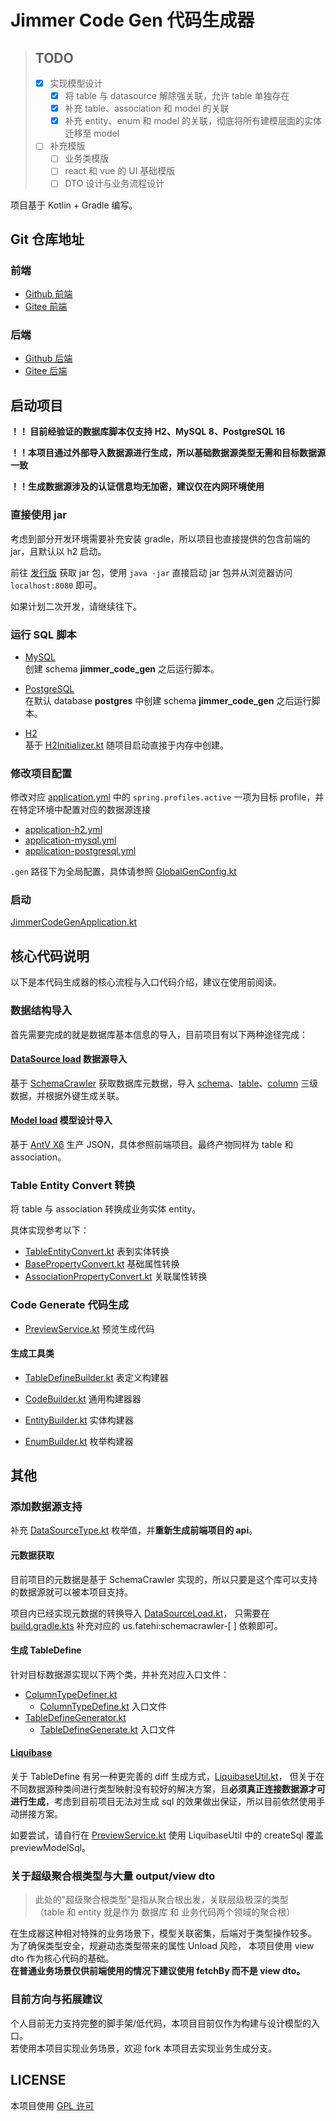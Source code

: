 # Jimmer Code Gen 代码生成器

> ## TODO
> 
> - [x] 实现模型设计
>   - [x] 将 table 与 datasource 解除强关联，允许 table 单独存在
>   - [x] 补充 table、association 和 model 的关联
>   - [x] 补充 entity、enum 和 model 的关联，彻底将所有建模层面的实体迁移至 model 
> - [ ] 补充模版
>   - [ ] 业务类模版
>   - [ ] react 和 vue 的 UI 基础模版
>   - [ ] DTO 设计与业务流程设计

项目基于 Kotlin + Gradle 编写。

## Git 仓库地址

### 前端
- [Github 前端](https://github.com/pot-mot/jimmer-code-gen-vue3)
- [Gitee 前端](https://gitee.com/run-around---whats-wrong/jimmer-code-gen-vue3)

### 后端
- [Github 后端](https://github.com/pot-mot/jimmer-code-gen-kotlin)
- [Gitee 后端](https://gitee.com/run-around---whats-wrong/jimmer-code-gen-kotlin)

## 启动项目

**！！ 目前经验证的数据库脚本仅支持 H2、MySQL 8、PostgreSQL 16**

**！！本项目通过外部导入数据源进行生成，所以基础数据源类型无需和目标数据源一致**

**！！生成数据源涉及的认证信息均无加密，建议仅在内网环境使用**

### 直接使用 jar

考虑到部分开发环境需要补充安装 gradle，所以项目也直接提供的包含前端的 jar，且默认以 h2 启动。

前往 [发行版](https://github.com/pot-mot/jimmer-code-gen-kotlin/releases) 获取 jar 包，使用 `java -jar` 直接启动 jar 包并从浏览器访问 `localhost:8080` 即可。

如果计划二次开发，请继续往下。

### 运行 SQL 脚本

- [MySQL](src%2Fmain%2Fresources%2Fsql%2Fmysql%2Fjimmer_code_gen.sql)  
创建 schema **jimmer_code_gen** 之后运行脚本。

- [PostgreSQL](src%2Fmain%2Fresources%2Fsql%2Fpostgresql%2Fjimmer_code_gen.sql)  
在默认 database **postgres** 中创建 schema **jimmer_code_gen** 之后运行脚本。

- [H2](src%2Fmain%2Fresources%2Fsql%2Fh2%2Fjimmer_code_gen.sql)  
基于 [H2Initializer.kt](src%2Fmain%2Fkotlin%2Ftop%2Fpotmot%2Fconfig%2FH2Initializer.kt) 随项目启动直接于内存中创建。

### 修改项目配置

修改对应 [application.yml](src%2Fmain%2Fresources%2Fapplication.yml) 中的 `spring.profiles.active` 一项为目标 profile，并在特定环境中配置对应的数据源连接
- [application-h2.yml](src%2Fmain%2Fresources%2Fapplication-h2.yml)
- [application-mysql.yml](src%2Fmain%2Fresources%2Fapplication-mysql.yml)
- [application-postgresql.yml](src%2Fmain%2Fresources%2Fapplication-postgresql.yml)

`.gen` 路径下为全局配置，具体请参照 [GlobalGenConfig.kt](src%2Fmain%2Fkotlin%2Ftop%2Fpotmot%2Fconfig%2FGlobalGenConfig.kt)

### 启动

[JimmerCodeGenApplication.kt](src%2Fmain%2Fkotlin%2Ftop%2Fpotmot%2FJimmerCodeGenApplication.kt)


## 核心代码说明

以下是本代码生成器的核心流程与入口代码介绍，建议在使用前阅读。

### 数据结构导入

首先需要完成的就是数据库基本信息的导入，目前项目有以下两种途径完成：

#### [DataSource load](src%2Fmain%2Fkotlin%2Ftop%2Fpotmot%2Fcore%2Fdatabase%2Fload%2FDataSourceLoad.kt) 数据源导入

基于 [SchemaCrawler](https://github.com/schemacrawler/SchemaCrawler) 获取数据库元数据，导入 [schema](src%2Fmain%2Fkotlin%2Ftop%2Fpotmot%2Fmodel%2FGenSchema.kt)、[table](src%2Fmain%2Fkotlin%2Ftop%2Fpotmot%2Fmodel%2FGenTable.kt)、[column](src%2Fmain%2Fkotlin%2Ftop%2Fpotmot%2Fmodel%2FGenColumn.kt) 三级数据，并根据外键生成关联。

#### [Model load](src%2Fmain%2Fkotlin%2Ftop%2Fpotmot%2Fcore%2Fdatabase%2Fload%2FModelLoad.kt) 模型设计导入

基于 [AntV X6](https://x6.antv.antgroup.com/) 生产 JSON，具体参照前端项目。最终产物同样为 table 和 association。

### Table Entity Convert 转换

将 table 与 association 转换成业务实体 entity。

具体实现参考以下：

- [TableEntityConvert.kt](src%2Fmain%2Fkotlin%2Ftop%2Fpotmot%2Fcore%2Fentity%2Fconvert%2FTableEntityConvert.kt) 表到实体转换
- [BasePropertyConvert.kt](src%2Fmain%2Fkotlin%2Ftop%2Fpotmot%2Fcore%2Fentity%2Fconvert%2FBasePropertyConvert.kt) 基础属性转换
- [AssociationPropertyConvert.kt](src%2Fmain%2Fkotlin%2Ftop%2Fpotmot%2Fcore%2Fentity%2Fconvert%2FAssociationPropertyConvert.kt) 关联属性转换

### Code Generate 代码生成

- [PreviewService.kt](src%2Fmain%2Fkotlin%2Ftop%2Fpotmot%2Fservice%2FPreviewService.kt) 预览生成代码

#### 生成工具类

- [TableDefineBuilder.kt](src%2Fmain%2Fkotlin%2Ftop%2Fpotmot%2Fcore%2Fdatabase%2Fgenerate%2Fbuilder%2FTableDefineBuilder.kt) 表定义构建器

- [CodeBuilder.kt](src%2Fmain%2Fkotlin%2Ftop%2Fpotmot%2Fcore%2Fentity%2Fgenerate%2Fbuilder%2FCodeBuilder.kt) 通用构建器器

- [EntityBuilder.kt](src%2Fmain%2Fkotlin%2Ftop%2Fpotmot%2Fcore%2Fentity%2Fgenerate%2Fbuilder%2FEntityBuilder.kt) 实体构建器
- [EnumBuilder.kt](src%2Fmain%2Fkotlin%2Ftop%2Fpotmot%2Fcore%2Fentity%2Fgenerate%2Fbuilder%2FEnumBuilder.kt) 枚举构建器

## 其他

### 添加数据源支持

补充 [DataSourceType.kt](src%2Fmain%2Fkotlin%2Ftop%2Fpotmot%2Fenumeration%2FDataSourceType.kt) 枚举值，并**重新生成前端项目的 api**。

#### 元数据获取

目前项目的元数据是基于 SchemaCrawler 实现的，所以只要是这个库可以支持的数据源就可以被本项目支持。

项目内已经实现元数据的转换导入 [DataSourceLoad.kt](src%2Fmain%2Fkotlin%2Ftop%2Fpotmot%2Fcore%2Fdatabase%2Fload%2FDataSourceLoad.kt)，
只需要在 [build.gradle.kts](build.gradle.kts) 补充对应的 us.fatehi:schemacrawler-[ ] 依赖即可。


#### 生成 TableDefine

针对目标数据源实现以下两个类，并补充对应入口文件：

- [ColumnTypeDefiner.kt](src%2Fmain%2Fkotlin%2Ftop%2Fpotmot%2Fcore%2Fdatabase%2Fgenerate%2FColumnTypeDefiner.kt)
  - [ColumnTypeDefine.kt](src%2Fmain%2Fkotlin%2Ftop%2Fpotmot%2Fcore%2Fdatabase%2Fgenerate%2FColumnTypeDefine.kt) 入口文件
- [TableDefineGenerator.kt](src%2Fmain%2Fkotlin%2Ftop%2Fpotmot%2Fcore%2Fdatabase%2Fgenerate%2FTableDefineGenerator.kt)
  - [TableDefineGenerate.kt](src%2Fmain%2Fkotlin%2Ftop%2Fpotmot%2Fcore%2Fdatabase%2Fgenerate%2FTableDefineGenerate.kt) 入口文件

#### [Liquibase](https://www.liquibase.org/)
关于 TableDefine 有另一种更完善的 diff 生成方式，[LiquibaseUtil.kt](src%2Fmain%2Fkotlin%2Ftop%2Fpotmot%2Futils%2Fliquibase%2FLiquibaseUtil.kt)，
但关于在不同数据源种类间进行类型映射没有较好的解决方案，且**必须真正连接数据源才可进行生成**，考虑到目前项目无法对生成 sql 的效果做出保证，所以目前依然使用手动拼接方案。

如要尝试，请自行在 [PreviewService.kt](src%2Fmain%2Fkotlin%2Ftop%2Fpotmot%2Fservice%2FPreviewService.kt) 使用 LiquibaseUtil 中的 createSql 覆盖 previewModelSql。

### 关于超级聚合根类型与大量 output/view dto
> 此处的"超级聚合根类型"是指从聚合根出发，关联层级极深的类型  
> （table 和 entity 就是作为 数据库 和 业务代码两个领域的聚合根）

在生成器这种相对特殊的业务场景下，模型关联密集，后端对于类型操作较多。
为了确保类型安全，规避动态类型带来的属性 Unload 风险，
本项目使用 view dto 作为核心代码的基础。  
**在普通业务场景仅供前端使用的情况下建议使用 fetchBy 而不是 view dto。**

### 目前方向与拓展建议
个人目前无力支持完整的脚手架/低代码，本项目目前仅作为构建与设计模型的入口。  
若使用本项目实现业务场景，欢迎 fork 本项目去实现业务生成分支。

## LICENSE

本项目使用 [GPL 许可](LICENSE)
